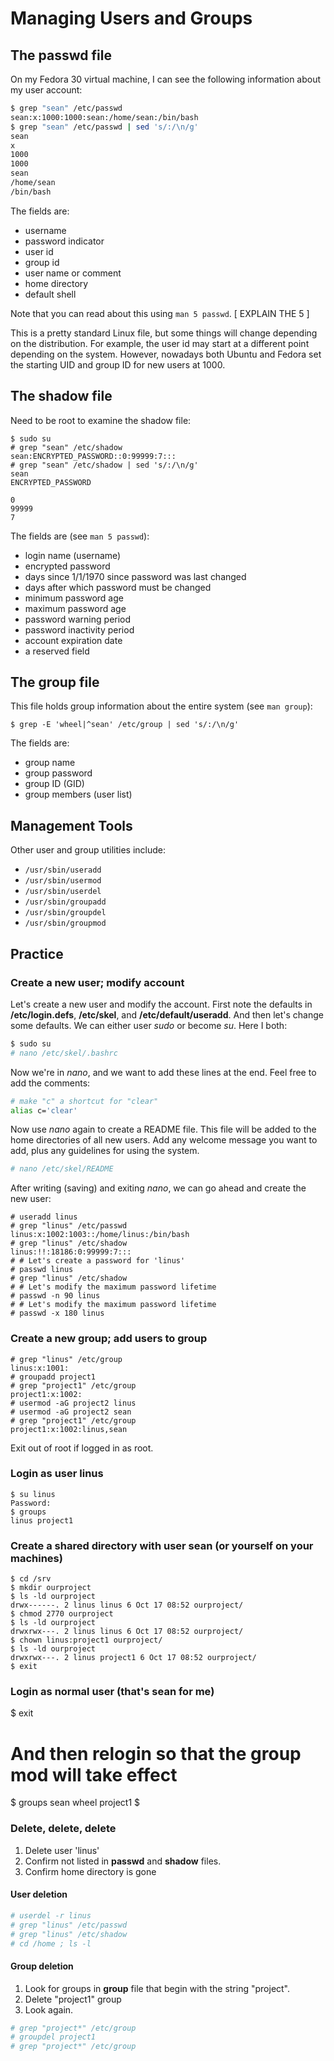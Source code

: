 # Managing Users and Groups

## The passwd file

On my Fedora 30 virtual machine, I can see the following information about my user account:

```bash
$ grep "sean" /etc/passwd
sean:x:1000:1000:sean:/home/sean:/bin/bash
$ grep "sean" /etc/passwd | sed 's/:/\n/g'
sean
x
1000
1000
sean
/home/sean
/bin/bash
```

The fields are:

- username
- password indicator
- user id
- group id
- user name or comment
- home directory
- default shell

Note that you can read about this using ``man 5 passwd``. [ EXPLAIN THE 5 ]

This is a pretty standard Linux file, but some things will change
depending on the distribution. For example, the user id may start at a
different point depending on the system. However, nowadays both Ubuntu
and Fedora set the starting UID and group ID for new users at 1000.

## The shadow file

Need to be root to examine the shadow file:

```
$ sudo su
# grep "sean" /etc/shadow
sean:ENCRYPTED_PASSWORD::0:99999:7:::
# grep "sean" /etc/shadow | sed 's/:/\n/g'
sean
ENCRYPTED_PASSWORD

0
99999
7
```

The fields are (see ``man 5 passwd``):

- login name (username)
- encrypted password
- days since 1/1/1970 since password was last changed
- days after which password must be changed
- minimum password age
- maximum password age
- password warning period
- password inactivity period
- account expiration date
- a reserved field 

## The group file

This file holds group information about the entire system (see ``man group``):

```
$ grep -E 'wheel|^sean' /etc/group | sed 's/:/\n/g'
```

The fields are:

- group name
- group password 
- group ID (GID)
- group members (user list)

## Management Tools

Other user and group utilities include:

- ``/usr/sbin/useradd``
- ``/usr/sbin/usermod``
- ``/usr/sbin/userdel``
- ``/usr/sbin/groupadd``
- ``/usr/sbin/groupdel``
- ``/usr/sbin/groupmod``

## Practice

### Create a new user; modify account

Let's create a new user and modify the account. First note the defaults
in **/etc/login.defs**, **/etc/skel**, and **/etc/default/useradd**.
And then let's change some defaults. We can either user *sudo* or
become *su*. Here I both:

```bash
$ sudo su
# nano /etc/skel/.bashrc
```

Now we're in *nano*, and we want to add these lines at the end. Feel free to add the comments:

```bash
# make "c" a shortcut for "clear"
alias c='clear'
```

Now use *nano* again to create a README file. This file will be added to the home directories of all new users. Add any welcome message you want to add, plus any guidelines for using the system.

```bash
# nano /etc/skel/README
```

After writing (saving) and exiting *nano*, we can go ahead and create the new user:

```
# useradd linus
# grep "linus" /etc/passwd
linus:x:1002:1003::/home/linus:/bin/bash
# grep "linus" /etc/shadow
linus:!!:18186:0:99999:7:::
# # Let's create a password for 'linus'
# passwd linus
# grep "linus" /etc/shadow
# # Let's modify the maximum password lifetime
# passwd -n 90 linus
# # Let's modify the maximum password lifetime
# passwd -x 180 linus
```

### Create a new group; add users to group

```
# grep "linus" /etc/group
linus:x:1001:
# groupadd project1
# grep "project1" /etc/group
project1:x:1002:
# usermod -aG project2 linus
# usermod -aG project2 sean
# grep "project1" /etc/group
project1:x:1002:linus,sean
```

Exit out of root if logged in as root.

### Login as user linus

```
$ su linus
Password:
$ groups
linus project1
```

### Create a shared directory with user sean (or yourself on your machines)

```
$ cd /srv
$ mkdir ourproject
$ ls -ld ourproject
drwx------. 2 linus linus 6 Oct 17 08:52 ourproject/
$ chmod 2770 ourproject
$ ls -ld ourproject
drwxrwx---. 2 linus linus 6 Oct 17 08:52 ourproject/
$ chown linus:project1 ourproject/
$ ls -ld ourproject
drwxrwx---. 2 linus project1 6 Oct 17 08:52 ourproject/
$ exit
```

### Login as normal user (that's sean for me)
$ exit
# And then relogin so that the group mod will take effect
$ groups
sean wheel project1
$ 

### Delete, delete, delete

1. Delete user 'linus'
2. Confirm not listed in **passwd** and **shadow** files.
3. Confirm home directory is gone

#### User deletion

```bash
# userdel -r linus
# grep "linus" /etc/passwd
# grep "linus" /etc/shadow
# cd /home ; ls -l 
```

#### Group deletion

1. Look for groups in **group** file that begin with the string
"project".
2. Delete "project1" group
3. Look again.

```bash
# grep "project*" /etc/group
# groupdel project1
# grep "project*" /etc/group
```
